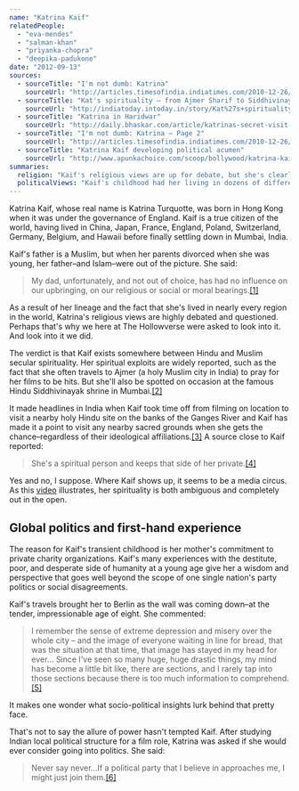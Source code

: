 ```yaml
---
name: "Katrina Kaif"
relatedPeople:
  - "eva-mendes"
  - "salman-khan"
  - "priyanka-chopra"
  - "deepika-padukone"
date: "2012-09-13"
sources:
  - sourceTitle: "I'm not dumb: Katrina"
    sourceUrl: "http://articles.timesofindia.indiatimes.com/2010-12-26/news-interviews/28225749_1_attraction-katrina-high-heels"
  - sourceTitle: "Kat's spirituality – from Ajmer Sharif to Siddhivinayak"
    sourceUrl: "http://indiatoday.intoday.in/story/Kat%27s+spirituality+-+from+Ajmer+Sharif+to+Siddhivinayak/1/70537.html"
  - sourceTitle: "Katrina in Haridwar"
    sourceUrl: "http://daily.bhaskar.com/article/katrinas-secret-visit-to-haridwar-1449414.html"
  - sourceTitle: "I'm not dumb: Katrina – Page 2"
    sourceUrl: "http://articles.timesofindia.indiatimes.com/2010-12-26/news-interviews/28225749_1_attraction-katrina-high-heels/2"
  - sourceTitle: "Katrina Kaif developing political acumen"
    sourceUrl: "http://www.apunkachoice.com/scoop/bollywood/katrina-kaif-developing-political-acumen.html"
summaries:
  religion: "Kaif's religious views are up for debate, but she's clearly a spiritual person with a healthy respect for sacred grounds and sites."
  politicalViews: "Kaif's childhood had her living in dozens of different countries and regions. As a result, she holds a meta-political perspective--one she considers applying to Indian politics someday."
---
```


Katrina Kaif, whose real name is Katrina Turquotte, was born in Hong Kong when it was under the governance of England. Kaif is a true citizen of the world, having lived in China, Japan, France, England, Poland, Switzerland, Germany, Belgium, and Hawaii before finally settling down in Mumbai, India.

Kaif's father is a Muslim, but when her parents divorced when she was young, her father–and Islam–were out of the picture. She said:

>My dad, unfortunately, and not out of choice, has had no influence on our upbringing, on our religious or social or moral bearings.<a class="source-citation" href="#http%3A%2F%2Farticles.timesofindia.indiatimes.com%2F2010-12-26%2Fnews-interviews%2F28225749_1_attraction-katrina-high-heels" title="I&apos;m not dumb: Katrina">[1]</a>

As a result of her lineage and the fact that she's lived in nearly every region in the world, Katrina's religious views are highly debated and questioned. Perhaps that's why we here at The Hollowverse were asked to look into it. And look into it we did.

The verdict is that Kaif exists somewhere between Hindu and Muslim secular spirituality. Her spiritual exploits are widely reported, such as the fact that she often travels to Ajmer (a holy Muslim city in India) to pray for her films to be hits. But she'll also be spotted on occasion at the famous Hindu Siddhivinayak shrine in Mumbai.<a class="source-citation" href="#http%3A%2F%2Findiatoday.intoday.in%2Fstory%2FKat%2527s%2Bspirituality%2B-%2Bfrom%2BAjmer%2BSharif%2Bto%2BSiddhivinayak%2F1%2F70537.html" title="Kat&apos;s spirituality – from Ajmer Sharif to Siddhivinayak">[2]</a>

It made headlines in India when Kaif took time off from filming on location to visit a nearby holy Hindu site on the banks of the Ganges River and Kaif has made it a point to visit any nearby sacred grounds when she gets the chance–regardless of their ideological affiliations.<a class="source-citation" href="#http%3A%2F%2Fdaily.bhaskar.com%2Farticle%2Fkatrinas-secret-visit-to-haridwar-1449414.html" title="Katrina in Haridwar">[3]</a> A source close to Kaif reported:

>She's a spiritual person and keeps that side of her private.<a class="source-citation" href="#http%3A%2F%2Fdaily.bhaskar.com%2Farticle%2Fkatrinas-secret-visit-to-haridwar-1449414.html" title="Katrina in Haridwar">[4]</a>

Yes and no, I suppose. Where Kaif shows up, it seems to be a media circus. As this [video](http://www.youtube.com/watch?v=ZPoZ5RTQtsw) illustrates, her spirituality is both ambiguous and completely out in the open.


## Global politics and first-hand experience

The reason for Kaif's transient childhood is her mother's commitment to private charity organizations. Kaif's many experiences with the destitute, poor, and desperate side of humanity at a young age give her a wisdom and perspective that goes well beyond the scope of one single nation's party politics or social disagreements.

Kaif's travels brought her to Berlin as the wall was coming down–at the tender, impressionable age of eight. She commented:

>I remember the sense of extreme depression and misery over the whole city – and the image of everyone waiting in line for bread, that was the situation at that time, that image has stayed in my head for ever… Since I've seen so many huge, huge drastic things, my mind has become a little bit like, there are sections, and I rarely tap into those sections because there is too much information to comprehend.<a class="source-citation" href="#http%3A%2F%2Farticles.timesofindia.indiatimes.com%2F2010-12-26%2Fnews-interviews%2F28225749_1_attraction-katrina-high-heels%2F2" title="I&apos;m not dumb: Katrina – Page 2">[5]</a>

It makes one wonder what socio-political insights lurk behind that pretty face.

That's not to say the allure of power hasn't tempted Kaif. After studying Indian local political structure for a film role, Katrina was asked if she would ever consider going into politics. She said:

>Never say never…If a political party that I believe in approaches me, I might just join them.<a class="source-citation" href="#http%3A%2F%2Fwww.apunkachoice.com%2Fscoop%2Fbollywood%2Fkatrina-kaif-developing-political-acumen.html" title="Katrina Kaif developing political acumen">[6]</a>